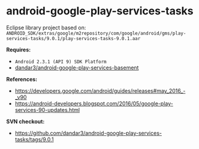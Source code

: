 # android-google-play-services-tasks

Eclipse library project based on:<br/>
`ANDROID_SDK/extras/google/m2repository/com/google/android/gms/play-services-tasks/9.0.1/play-services-tasks-9.0.1.aar`

**Requires:**
- `Android 2.3.1 (API 9) SDK Platform`
- [dandar3/android-google-play-services-basement](https://github.com/dandar3/android-google-play-services-basement)

**References:**
- https://developers.google.com/android/guides/releases#may_2016_-_v90
- https://android-developers.blogspot.com/2016/05/google-play-services-90-updates.html

**SVN checkout:**
- https://github.com/dandar3/android-google-play-services-tasks/tags/9.0.1